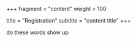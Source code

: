 +++
fragment = "content"
weight = 100

title = "Registration"
subtitle = "content title"
+++

do these words show up

